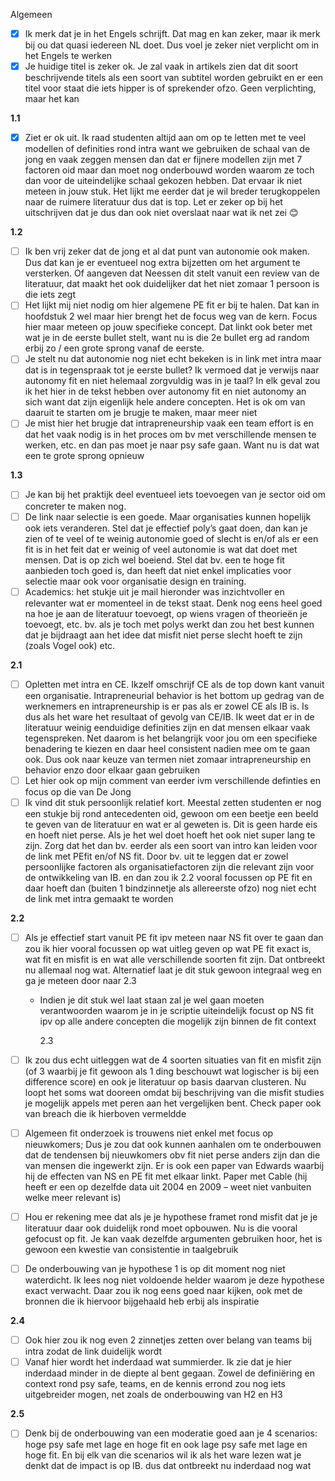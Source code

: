Algemeen

- [x] Ik merk dat je in het Engels schrijft. Dat mag en kan zeker, maar ik merk bij ou dat quasi iedereen NL doet. Dus voel je zeker niet verplicht om in het Engels te werken
- [x] Je huidige titel is zeker ok. Je zal vaak in artikels zien dat dit soort beschrijvende titels als een soort van subtitel worden gebruikt en er een titel voor staat die iets hipper is of sprekender ofzo. Geen verplichting, maar het kan

**1.1**

- [x] Ziet er ok uit. Ik raad studenten altijd aan om op te letten met te veel modellen of definities rond intra want we gebruiken de schaal van de jong en vaak zeggen mensen dan dat er fijnere modellen zijn met 7 factoren oid maar dan moet nog onderbouwd worden waarom ze toch dan voor de uiteindelijke schaal gekozen hebben. Dat ervaar ik niet meteen in jouw stuk. Het lijkt me eerder dat je wil breder terugkoppelen naar de ruimere literatuur dus dat is top. Let er zeker op bij het uitschrijven dat je dus dan ook niet overslaat naar wat ik net zei 😊

**1.2**

- [ ] Ik ben vrij zeker dat de jong et al dat punt van autonomie ook maken. Dus dat kan je er eventueel nog extra bijzetten om het argument te versterken. Of aangeven dat Neessen dit stelt vanuit een review van de literatuur, dat maakt het ook duidelijker dat het niet zomaar 1 persoon is die iets zegt
- [ ] Het lijkt mij niet nodig om hier algemene PE fit er bij te halen. Dat kan in hoofdstuk 2 wel maar hier brengt het de focus weg van de kern. Focus hier maar meteen op jouw specifieke concept. Dat linkt ook beter met wat je in de eerste bullet stelt, want nu is die 2e bullet erg ad random erbij zo / een grote sprong vanaf de eerste.
- [ ] Je stelt nu dat autonomie nog niet echt bekeken is in link met intra maar dat is in tegenspraak tot je eerste bullet? Ik vermoed dat je verwijs naar autonomy fit en niet helemaal zorgvuldig was in je taal? In elk geval zou ik het hier in de tekst hebben over autonomy fit en niet autonomy an sich want dat zijn eigenlijk hele andere concepten. Het is ok om van daaruit te starten om je brugje te maken, maar meer niet
- [ ] Je mist hier het brugje dat intrapreneurship vaak een team effort is en dat het vaak nodig is in het proces om bv met verschillende mensen te werken, etc. en dan pas moet je naar psy safe gaan. Want nu is dat wat een te grote sprong opnieuw

**1.3**

- [ ] Je kan bij het praktijk deel eventueel iets toevoegen van je sector oid om concreter te maken nog.
- [ ] De link naar selectie is een goede. Maar organisaties kunnen hopelijk ook iets veranderen. Stel dat je effectief poly’s gaat doen, dan kan je zien of te veel of te weinig autonomie goed of slecht is en/of als er een fit is in het feit dat er weinig of veel autonomie is wat dat doet met mensen. Dat is op zich wel boeiend. Stel dat bv. een te hoge fit aanbieden toch goed is, dan heeft dat niet enkel implicaties voor selectie maar ook voor organisatie design en training.
- [ ] Academics: het stukje uit je mail hieronder was inzichtvoller en relevanter wat er momenteel in de tekst staat. Denk nog eens heel goed na hoe je aan de literatuur toevoegt, op wiens vragen of theorieën je toevoegt, etc. bv. als je toch met polys werkt dan zou het best kunnen dat je bijdraagt aan het idee dat misfit niet perse slecht hoeft te zijn (zoals Vogel ook) etc.

**2.1**

- [ ] Opletten met intra en CE. Ikzelf omschrijf CE als de top down kant vanuit een organisatie. Intrapreneurial behavior is het bottom up gedrag van de werknemers en intrapreneurship is er pas als er zowel CE als IB is. Is dus als het ware het resultaat of gevolg van CE/IB. Ik weet dat er in de literatuur weinig eenduidige definities zijn en dat mensen elkaar vaak tegenspreken. Net daarom is het belangrijk voor jou om een specifieke benadering te kiezen en daar heel consistent nadien mee om te gaan ook. Dus ook naar keuze van termen niet zomaar intrapreneurship en behavior enzo door elkaar gaan gebruiken
- [ ] Let hier ook op mijn comment van eerder ivm verschillende definties en focus op die van De Jong
- [ ] Ik vind dit stuk persoonlijk relatief kort. Meestal zetten studenten er nog een stukje bij rond antecedenten oid, gewoon om een beetje een beeld te geven van de literatuur en wat er al geweten is. Dit is geen harde eis en hoeft niet perse. Als je het wel doet hoeft het ook niet super lang te zijn. Zorg dat het dan bv. eerder als een soort van intro kan leiden voor de link met PEfit en/of NS fit. Door bv. uit te leggen dat er zowel persoonlijke factoren als organisatiefactoren zijn die relevant zijn voor de ontwikkeling van IB. en dan zou ik 2.2 vooral focussen op PE fit en daar hoeft dan (buiten 1 bindzinnetje als allereerste ofzo) nog niet echt de link met intra gemaakt te worden

**2.2**

- [ ] Als je effectief start vanuit PE fit ipv meteen naar NS fit over te gaan dan zou ik hier vooral focussen op wat uitleg geven op wat PE fit exact is, wat fit en misfit is en wat alle verschillende soorten fit zijn. Dat ontbreekt nu allemaal nog wat. Alternatief laat je dit stuk gewoon integraal weg en ga je meteen door naar 2.3

  - Indien je dit stuk wel laat staan zal je wel gaan moeten verantwoorden waarom je in je scriptie uiteindelijk focust op NS fit ipv op alle andere concepten die mogelijk zijn binnen de fit context

    2.3

- [ ] Ik zou dus echt uitleggen wat de 4 soorten situaties van fit en misfit zijn (of 3 waarbij je fit gewoon als 1 ding beschouwt wat logischer is bij een difference score) en ook je literatuur op basis daarvan clusteren. Nu loopt het soms wat dooreen omdat bij beschrijving van die misfit studies je mogelijk appels met peren aan het vergelijken bent. Check paper ook van breach die ik hierboven vermeldde
- [ ] Algemeen fit onderzoek is trouwens niet enkel met focus op nieuwkomers; Dus je zou dat ook kunnen aanhalen om te onderbouwen dat de tendensen bij nieuwkomers obv fit niet perse anders zijn dan die van mensen die ingewerkt zijn. Er is ook een paper van Edwards waarbij hij de effecten van NS en PE fit met elkaar linkt. Paper met Cable (hij heeft er een op dezelfde data uit 2004 en 2009 – weet niet vanbuiten welke meer relevant is)
- [ ] Hou er rekening mee dat als je je hypothese framet rond misfit dat je je literatuur daar ook duidelijk rond moet opbouwen. Nu is die vooral gefocust op fit. Je kan vaak dezelfde argumenten gebruiken hoor, het is gewoon een kwestie van consistentie in taalgebruik
- [ ] De onderbouwing van je hypothese 1 is op dit moment nog niet waterdicht. Ik lees nog niet voldoende helder waarom je deze hypothese exact verwacht. Daar zou ik nog eens goed naar kijken, ook met de bronnen die ik hiervoor bijgehaald heb erbij als inspiratie

**2.4**

- [ ] Ook hier zou ik nog even 2 zinnetjes zetten over belang van teams bij intra zodat de link duidelijk wordt
- [ ] Vanaf hier wordt het inderdaad wat summierder. Ik zie dat je hier inderdaad minder in de diepte al bent gegaan. Zowel de definiëring en context rond psy safe, teams, en de kennis errond zou nog iets uitgebreider mogen, net zoals de onderbouwing van H2 en H3

**2.5**

- [ ] Denk bij de onderbouwing van een moderatie goed aan je 4 scenarios: hoge psy safe met lage en hoge fit en ook lage psy safe met lage en hoge fit. En bij elk van die scenarios wil ik als het ware lezen wat je denkt dat de impact is op IB. dus dat ontbreekt nu inderdaad nog wat

